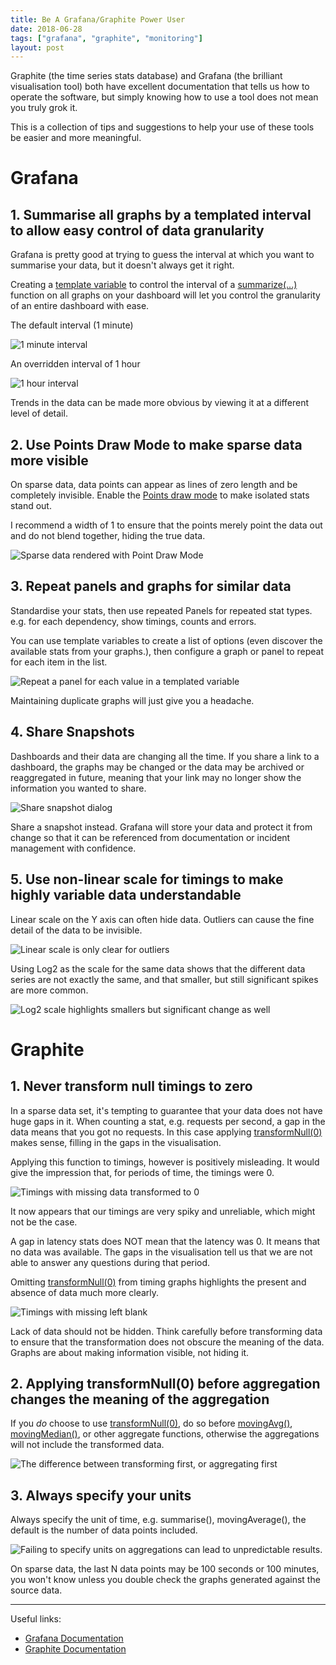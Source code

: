 ```yaml
---
title: Be A Grafana/Graphite Power User
date: 2018-06-28
tags: ["grafana", "graphite", "monitoring"]
layout: post
---
```


Graphite (the time series stats database) and Grafana (the brilliant visualisation tool) both have excellent documentation that tells us how to operate the software, but simply knowing how to use a tool does not mean you truly grok it.

This is a collection of tips and suggestions to help your use of these tools be easier and more meaningful.

<!--more-->

# Grafana

## 1. Summarise all graphs by a templated interval to allow easy control of data granularity

Grafana is pretty good at trying to guess the interval at which you want to summarise your data, but it doesn't always get it right.

Creating a [template variable](http://docs.grafana.org/reference/templating/) to control the interval of a [summarize(...)](http://graphite.readthedocs.io/en/latest/functions.html#graphite.render.functions.summarize) function on all graphs on your dashboard will let you control the granularity of an entire dashboard with ease.

The default interval (1 minute)

![1 minute interval](/images/posts/2018-06-28-be-a-grafana-power-user/interval-1m.png)

An overridden interval of 1 hour

![1 hour interval](/images/posts/2018-06-28-be-a-grafana-power-user/interval-1h.png)

Trends in the data can be made more obvious by viewing it at a different level of detail.

## 2. Use Points Draw Mode to make sparse data more visible

On sparse data, data points can appear as lines of zero length and be completely invisible. Enable the [Points draw mode](http://docs.grafana.org/features/panels/graph/#draw-modes) to make isolated stats stand out.

I recommend a width of 1 to ensure that the points merely point the data out and do not blend together, hiding the true data.

![Sparse data rendered with Point Draw Mode](/images/posts/2018-06-28-be-a-grafana-power-user/sparedatawithpoints.png)

## 3. Repeat panels and graphs for similar data

Standardise your stats, then use repeated Panels for repeated stat types. e.g. for each dependency, show timings, counts and errors.

You can use template variables to create a list of options (even discover the available stats from your graphs.), then configure a graph or panel to repeat for each item in the list.

![Repeat a panel for each value in a templated variable](/images/posts/2018-06-28-be-a-grafana-power-user/repeatpanels.png)

Maintaining duplicate graphs will just give you a headache.

## 4. Share Snapshots

Dashboards and their data are changing all the time. If you share a link to a dashboard, the graphs may be changed or the data may be archived or reaggregated  in future, meaning that your link may no longer show the information you wanted to share.

![Share snapshot dialog](/images/posts/2018-06-28-be-a-grafana-power-user/sharesnapshots.png)

Share a snapshot instead. Grafana will store your data and protect it from change so that it can be referenced from documentation or incident management with confidence.

## 5. Use non-linear scale for timings to make highly variable data understandable

Linear scale on the Y axis can often hide data. Outliers can cause the fine detail of the data to be invisible.

![Linear scale is only clear for outliers](/images/posts/2018-06-28-be-a-grafana-power-user/yaxisscale-linear.png)

Using Log2 as the scale for the same data shows that the different data series are not exactly the same, and that smaller, but still significant spikes are more common.

![Log2 scale highlights smallers but significant change as well](/images/posts/2018-06-28-be-a-grafana-power-user/yaxisscale-log2.png)

# Graphite

## 1. Never transform null timings to zero

In a sparse data set, it's tempting to guarantee that your data does not have huge gaps in it. When counting a stat, e.g. requests per second, a gap in the data means that you got no requests. In this case applying [transformNull(0)](http://graphite.readthedocs.io/en/latest/functions.html#graphite.render.functions.transformNull) makes sense, filling in the gaps in the visualisation.

Applying this function to timings, however is positively misleading. It would give the impression that, for periods of time, the timings were 0. 

![Timings with missing data transformed to 0](/images/posts/2018-06-28-be-a-grafana-power-user/transformnull-enabled.png)

It now appears that our timings are very spiky and unreliable, which might not be the case.

A gap in latency stats does NOT mean that the latency was 0. It means that no data was available. The gaps in the visualisation tell us that we are not able to answer any questions during that period.

Omitting [transformNull(0)](http://graphite.readthedocs.io/en/latest/functions.html#graphite.render.functions.transformNull) from timing graphs highlights the present and absence of data much more clearly.

![Timings with missing left blank](/images/posts/2018-06-28-be-a-grafana-power-user/transformnull-disabled.png)

Lack of data should not be hidden. Think carefully before transforming data to ensure that the transformation does not obscure the meaning of the data. Graphs are about making information visible, not hiding it.

## 2. Applying transformNull(0) before aggregation changes the meaning of the aggregation

If you *do* choose to use [transformNull(0)](http://graphite.readthedocs.io/en/latest/functions.html#graphite.render.functions.transformNull), do so before [movingAvg()](http://graphite.readthedocs.io/en/latest/functions.html#graphite.render.functions.movingAverage), [movingMedian()](http://graphite.readthedocs.io/en/latest/functions.html#graphite.render.functions.movingMedian), or other aggregate functions, otherwise the aggregations will not include the transformed data.

![The difference between transforming first, or aggregating first](/images/posts/2018-06-28-be-a-grafana-power-user/transformfirst-thenaggregate.png)

## 3. Always specify your units

Always specify the unit of time, e.g. summarise(), movingAverage(), the default is the number of data points included.

![Failing to specify units on aggregations can lead to unpredictable results.](/images/posts/2018-06-28-be-a-grafana-power-user/specifyunits.png)

On sparse data, the last N data points may be 100 seconds or 100 minutes, you won't know unless you double check the graphs generated against the source data.

---

Useful links:

- [Grafana Documentation](http://docs.grafana.org/)
- [Graphite Documentation](http://graphite.readthedocs.io/en/latest/functions.html)
